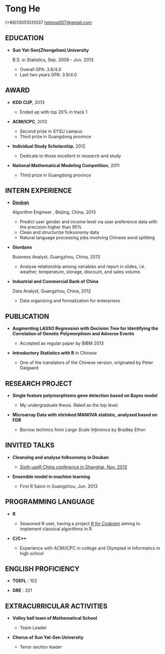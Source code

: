 Tong He
===============

(+86)13051031037
hetong007@gmail.com

EDUCATION
---------

*   **Sun Yat-Sen(Zhongshan) University**

    B.S. in Statistics,  Sep. 2009 - Jun. 2013
    
    -   Overall GPA: 3.6/4.0
    -   Last two years GPA: 3.9/4.0

AWARD
-----

*   **KDD CUP**, 2013
    
    -   Ended up with top 20% in track 1

*   **ACM/ICPC**, 2012
    
    -   Second prize in SYSU campus
    -   Third prize in Guangdong province

*   **Individual Study Scholarship**, 2012

    -   Dedicate to those excellent in research and study
    
*   **National Mathematical Modeling Competition**, 2011

    -   Third prize in Guangdong province

INTERN EXPERIENCE
---------------

*   **[Douban](http://www.douban.com/)**

    Algorithm Engineer , Beijing, China, 2013
    -   Predict user gender and income level 
        via user preference data
        with the precision higher than 95%
    -   Clean and structurize folksonomy data
    -   Natural language processing jobs involving Chinese word splitting


*   **Giordano** 

    Buisness Analyst, Guangzhou, China, 2013
    -   Analyse relationship among variables and report in slides,
        i.e. weather, temperature, storage, discount, and sales volume.


*   **Industrial and Commercial Bank of China**

    Data Analyst, Guangzhou, China, 2012
    -   Data organizing and formalization for enterprises


PUBLICATION
-----------

*   **Augmenting LASSO Regression with Decision Tree for Identifying the Correlation of Genetic Polymorphism and Adverse Events**

    -   Accepted as regular paper by BIBM 2013

*   **Introductory Statistics with R** in Chinese

    -   One of the translators of the Chinese version, originated by Peter Dalgaard


RESEARCH PROJECT
----------------

*   **Single feature polymorphisms gene detection based on Bayes model**

    -   My undergraduate thesis. Rated as the top level.
    
*   **Microarray Data with shrinked MANOVA statistic, analysed based on FDR**

    -   Borrow technics from *Large Scale Inference* by Bradley Efron


INVITED TALKS
-------------

*   **Cleansing and analyse folksonomy in Douban**

    -   [Sixth useR China conference in Shanghai, Nov. 2013](http://hetong007.github.io/Douban_Folksonomy/)

*   **Ensemble model in machine learning**

    -   First R Salon in Guangzhou, Jun. 2013


PROGRAMMING LANGUAGE
--------------------

*   **R**

    -   Seasoned R user, having a project [*R for Codejam*](https://github.com/hetong007/r4codejam) aiming to implement classical algorithms in R
    
*   **C/C++**

    -   Experience with ACM/ICPC in college and Olympiad in Informatics in high school


ENGLISH PROFICIENCY
-------------------

*   **TOEFL** : 102

*   **GRE** : 321


EXTRACURRICULAR ACTIVITIES
--------------------------

*   **Volley ball team of Mathematical School**

    -   Team Leader 

*   **Chorus of Sun Yat-Sen University**

    -   Tenor section leader

